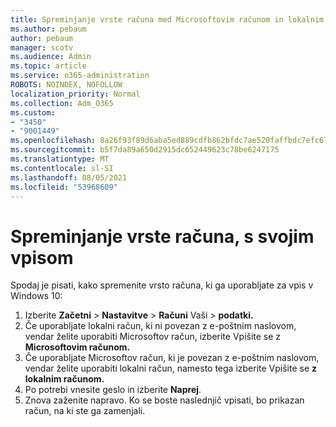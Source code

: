 ```yaml
---
title: Spreminjanje vrste računa med Microsoftovim računom in lokalnim računom
ms.author: pebaum
author: pebaum
manager: scotv
ms.audience: Admin
ms.topic: article
ms.service: o365-administration
ROBOTS: NOINDEX, NOFOLLOW
localization_priority: Normal
ms.collection: Adm_O365
ms.custom:
- "3450"
- "9001449"
ms.openlocfilehash: 8a26f93f89d6aba5ed889cdfb862bfdc7ae520faffbdc7efc6778a38c8ba12af
ms.sourcegitcommit: b5f7da89a650d2915dc652449623c78be6247175
ms.translationtype: MT
ms.contentlocale: sl-SI
ms.lasthandoff: 08/05/2021
ms.locfileid: "53968609"
---
```

# <a name="change-the-account-type-that-you-sign-in-with"></a>Spreminjanje vrste računa, s svojim vpisom

Spodaj je pisati, kako spremenite vrsto računa, ki ga uporabljate za vpis v Windows 10:

1. Izberite **Začetni**  >  **Nastavitve**  >  **Računi** Vaši  >  **podatki.**
2. Če uporabljate lokalni račun, ki ni povezan z e-poštnim naslovom, vendar želite uporabiti Microsoftov račun, izberite Vpišite se z **Microsoftovim računom.**
3. Če uporabljate Microsoftov račun, ki je povezan z e-poštnim naslovom, vendar želite uporabiti lokalni račun, namesto tega izberite Vpišite se **z lokalnim računom.**
4. Po potrebi vnesite geslo in izberite **Naprej**.
5. Znova zaženite napravo. Ko se boste naslednjič vpisati, bo prikazan račun, na ki ste ga zamenjali.